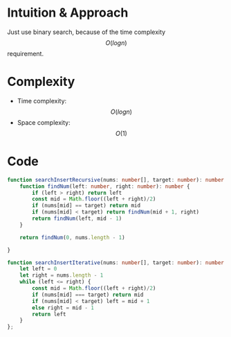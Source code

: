 # Intuition & Approach
Just use binary search, because of the time complexity $$O(logn)$$ requirement.

# Complexity
- Time complexity: $$O(logn)$$
- Space complexity: $$O(1)$$

# Code
```ts
function searchInsertRecursive(nums: number[], target: number): number {
    function findNum(left: number, right: number): number {
        if (left > right) return left
        const mid = Math.floor((left + right)/2)
        if (nums[mid] == target) return mid
        if (nums[mid] < target) return findNum(mid + 1, right)
        return findNum(left, mid - 1)
    }

    return findNum(0, nums.length - 1)

}

function searchInsertIterative(nums: number[], target: number): number {
    let left = 0
    let right = nums.length - 1
    while (left <= right) {
        const mid = Math.floor((left + right)/2)
        if (nums[mid] === target) return mid
        if (nums[mid] < target) left = mid + 1
        else right = mid - 1
        return left
    }
};
```